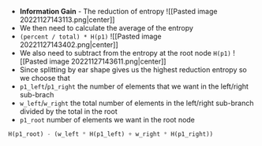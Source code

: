 - **Information Gain** - The reduction of entropy
![[Pasted image 20221127143113.png|center]]
- We then need to calculate the average of the entropy
- `(percent / total) * H(p1)`
![[Pasted image 20221127143402.png|center]]
- We also need to subtract from the entropy at the root node `H(p1)`
![[Pasted image 20221127143611.png|center]]
- Since splitting by ear shape gives us the highest reduction entropy so we choose that
- `p1_left`/`p1_right` the number of elements that we want in the left/right sub-brach
- `w_left`/`w_right` the total number of elements in the left/right sub-branch divided by the total in the root
- `p1_root` number of elements we want in the root node
```python
H(p1_root) - (w_left * H(p1_left) + w_right * H(p1_right))
```